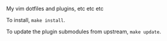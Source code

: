 My vim dotfiles and plugins, etc etc etc

To install, `make install`.

To update the plugin submodules from upstream, `make update`.

